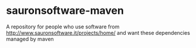 sauronsoftware-maven
====================

A repository for people who use software from http://www.sauronsoftware.it/projects/home/ and want these dependencies managed by maven